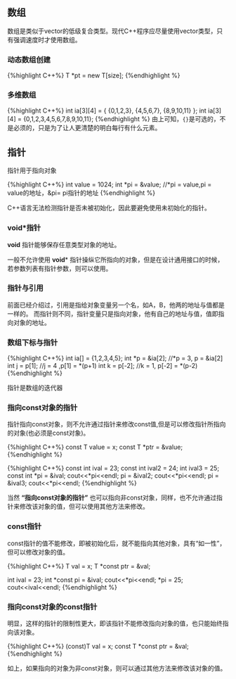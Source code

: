 ## 数组

数组是类似于vector的低级复合类型。现代C++程序应尽量使用vector类型，只有强调速度时才使用数组。

### 动态数组创建

{%highlight C++%}
T *pt = new T[size];
{%endhighlight %}

### 多维数组
{%highlight C++%}
int ia[3][4] = {
    {0,1,2,3},
    {4,5,6,7},
    {8,9,10,11}
    };
int ia[3][4] = {0,1,2,3,4,5,6,7,8,9,10,11};
{%endhighlight %}
由上可知，`{}`是可选的，不是必须的，只是为了让人更清楚的明白每行有什么元素。

## 指针

指针用于指向对象

{%highlight C++%}
int value = 1024;
int *pi = &value;                     //*pi = value,pi = value的地址，&pi= pi指针的地址
{%endhighlight %}

C++语言无法检测指针是否未被初始化，因此要避免使用未初始化的指针。
### void*指针

**void** 指针能够保存任意类型对象的地址。

一般不允许使用 **void*** 指针操纵它所指向的对象，但是在设计通用接口的时候，若参数列表有指针参数，则可以使用。

### 指针与引用

前面已经介绍过，引用是指给对象变量另一个名，如A，B，他两的地址与值都是一样的。
而指针则不同，指针变量只是指向对象，他有自己的地址与值，值即指向对象的地址。

### 数组下标与指针

{%highlight C++%}
int ia[] = {1,2,3,4,5};
int *p = &ia[2];                //*p = 3, p = &ia[2]
int j = p[1];                   //j = 4 ,p[1] = *(p+1)
int k = p[-2];                  //k = 1, p[-2] = *(p-2)
{%endhighlight %}

指针是数组的迭代器

### 指向const对象的指针

指针指向const对象，则不允许通过指针来修改const值,但是可以修改指针所指向的对象(也必须是const对象)。

{%highlight C++%}
const T value = x;
const T *ptr = &value;
{%endhighlight %}

{%highlight C++%}
const int ival = 23;
const int ival2 = 24;
int ival3 = 25;
const int *pi = &ival;
cout<<*pi<<endl;
pi = &ival2;
cout<<*pi<<endl;
pi = &ival3;
cout<<*pi<<endl;
{%endhighlight %}

当然 **“指向const对象的指针”** 也可以指向非const对象，同样，也不允许通过指针来修改该对象的值，但可以使用其他方法来修改。

### const指针

const指针的值不能修改，即被初始化后，就不能指向其他对象，具有“如一性”，但可以修改对象的值。

{%highlight C++%}
T val = x;
T *const ptr = &val;

int ival = 23;
int *const pi = &ival;
cout<<*pi<<endl;
*pi = 25;
cout<<ival<<endl;
{%endhighlight %}

### 指向const对象的const指针

明显，这样的指针的限制性更大，即该指针不能修改指向对象的值，也只能始终指向该对象。

{%highlight C++%}
(const)T val = x;
const T *const ptr = &val;
{%endhighlight %}

如上，如果指向的对象为非const对象，则可以通过其他方法来修改该对象的值。
